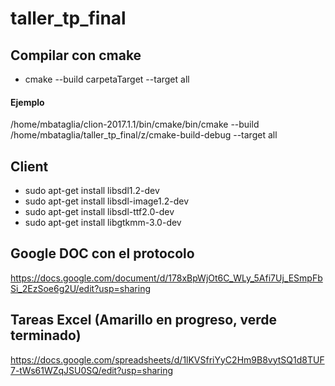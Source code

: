 # taller_tp_final

## Compilar con cmake
* cmake --build carpetaTarget --target all 
#### Ejemplo
/home/mbataglia/clion-2017.1.1/bin/cmake/bin/cmake --build /home/mbataglia/taller_tp_final/z/cmake-build-debug --target all

## Client
* sudo apt-get install libsdl1.2-dev
* sudo apt-get install libsdl-image1.2-dev
* sudo apt-get install libsdl-ttf2.0-dev
* sudo apt-get install libgtkmm-3.0-dev


## Google DOC con el protocolo

https://docs.google.com/document/d/178xBpWjOt6C_WLy_5Afi7Uj_ESmpFbSi_2EzSoe6g2U/edit?usp=sharing


## Tareas Excel (Amarillo en progreso, verde terminado)

https://docs.google.com/spreadsheets/d/1lKVSfriYyC2Hm9B8vytSQ1d8TUF7-tWs61WZqJSU0SQ/edit?usp=sharing


